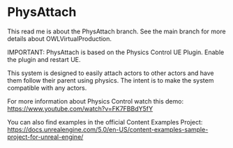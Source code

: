 #   PhysAttach

This read me is about the PhysAttach branch. See the main branch for more details about OWLVirtualProduction.

IMPORTANT: PhysAttach is based on the Physics Control UE Plugin. Enable the plugin and restart UE.

This system is designed to easily attach actors to other actors and have them follow their parent using physics. The intent is to make the system compatible with any actors.

For more information about Physics Control watch this demo: https://www.youtube.com/watch?v=FK7FBBdY5fY

You can also find examples in the official Content Examples Project:
https://docs.unrealengine.com/5.0/en-US/content-examples-sample-project-for-unreal-engine/
